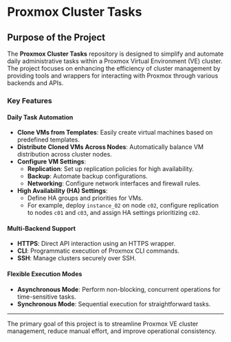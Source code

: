 # Proxmox Cluster Tasks

## Purpose of the Project

The **Proxmox Cluster Tasks** repository is designed to simplify and automate daily administrative tasks within a Proxmox Virtual Environment (VE) cluster. The project focuses on enhancing the efficiency of cluster management by providing tools and wrappers for interacting with Proxmox through various backends and APIs.

### Key Features

#### Daily Task Automation
- **Clone VMs from Templates**: Easily create virtual machines based on predefined templates.
- **Distribute Cloned VMs Across Nodes**: Automatically balance VM distribution across cluster nodes.
- **Configure VM Settings**:
  - **Replication**: Set up replication policies for high availability.
  - **Backup**: Automate backup configurations.
  - **Networking**: Configure network interfaces and firewall rules.
- **High Availability (HA) Settings**:
  - Define HA groups and priorities for VMs.
  - For example, deploy `instance_02` on node `c02`, configure replication to nodes `c01` and `c03`, and assign HA settings prioritizing `c02`.

#### Multi-Backend Support
- **HTTPS**: Direct API interaction using an HTTPS wrapper.
- **CLI**: Programmatic execution of Proxmox CLI commands.
- **SSH**: Manage clusters securely over SSH.

#### Flexible Execution Modes
- **Asynchronous Mode**: Perform non-blocking, concurrent operations for time-sensitive tasks.
- **Synchronous Mode**: Sequential execution for straightforward tasks.

---

The primary goal of this project is to streamline Proxmox VE cluster management, reduce manual effort, and improve operational consistency.
